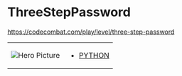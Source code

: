# ThreeStepPassword 

https://codecombat.com/play/level/three-step-password
<table>
<tr>
<td>

![Hero Picture](hero.png?raw=true "Hero Picture")

</td>
<td>
<ul>
<li>

[PYTHON](ThreeStepPassword.py)

</li>
</td>
</tr>
<table>